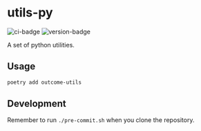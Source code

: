 # utils-py
![ci-badge](https://github.com/outcome-co/utils-py/workflows/Release/badge.svg?branch=v4.10.0) ![version-badge](https://img.shields.io/badge/version-4.10.0-brightgreen)

A set of python utilities.

## Usage

```sh
poetry add outcome-utils
```

## Development

Remember to run `./pre-commit.sh` when you clone the repository.
